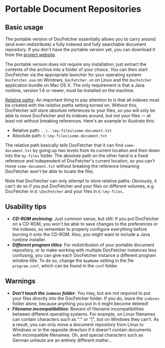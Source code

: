Portable Document Repositories
==============================

Basic usage
-----------
The portable version of DocFetcher essentially allows you to carry around (and even redistribute) a fully indexed and fully searchable document repository. If you don't have the portable version yet, you can download it from the [project website](http://docfetcher.sourceforge.net/download.html).

The portable version does not require any installation; just extract the contents of the archive into a folder of your choice. You can then start DocFetcher via the appropriate launcher for your operating system: `DocFetcher.exe` on Windows, `DocFetcher.sh` on Linux and the `DocFetcher` application bundle on Mac OS X. The only requirement is that a Java runtime, version 1.6 or newer, must be installed on the machine.

<u>Relative paths</u>: An important thing to pay attention to is that all indexes must be created with the *relative paths* setting turned on. Without this, DocFetcher will store *absolute* references to your files, so you will only be able to move DocFetcher and its indexes around, but not your files &mdash; at least not without breaking references. Here's an example to illustrate this:

* Relative path: `..\..\my-files\some-document.txt`
* Absolute path: `C:\my-files\some-document.txt`

The relative path basically tells DocFetcher that it can find `some-document.txt` by going up two levels from its current location and then down into the `my-files` folder. The absolute path on the other hand is a fixed reference and independent of DocFetcher's current location, so you can't move `some-document.txt` without breaking the reference (meaning DocFetcher won't be able to locate the file).

Note that DocFetcher can only *attempt* to store relative paths: Obviously, it can't do so if you put DocFetcher and your files on different volumes, e.g. DocFetcher in `D:\DocFetcher` and your files in `E:\my-files`.

Usability tips
--------------

* ***CD-ROM archiving***: Just common sense, but still: If you put DocFetcher on a CD-ROM, you won't be able to save changes to the preferences or the indexes, so remember to properly configure everything before burning it onto the CD-ROM. Also, you might want to include a Java runtime installer.
* ***Different program titles***: For redistribution of your portable document repository, or to make working with multiple DocFetcher instances less confusing, you can give each DocFetcher instance a different program window title. To do so, change the `AppName` setting in the file `program.conf`, which can be found in the `conf` folder.

Warnings
--------

* ***Don't touch the `indexes` folder***: You may, but are not required to put your files directly into the DocFetcher folder. If you do, leave the `indexes` folder alone, because anything you put in it might become deleted!
* ***Filename incompatibilities***: Beware of filename incompatibilities between different operating systems. For example, on Linux filenames can contain characters such as ":" or "|", but on Windows they can't. As a result, you can only move a document repository from Linux to Windows or in the opposite direction if it doesn't contain documents with incompatible filenames. Oh, and special characters such as German umlauts are an entirely different matter...
